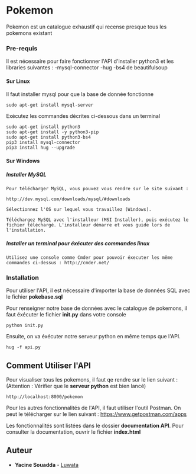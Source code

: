 # Pokemon

Pokemon est un catalogue exhaustif qui recense presque tous les pokemons existant

### Pre-requis 

Il est nécessaire pour faire fonctionner l'API d'installer python3 et les libraries suivantes :
	-mysql-connector
	-hug
	-bs4 de beautifulsoup

#### Sur Linux

Il faut installer mysql pour que la base de donnée fonctionne

```
sudo apt-get install mysql-server
```

Exécutez les commandes décrites ci-dessous dans un terminal
```
sudo apt-get install python3
sudo apt-get install -y python3-pip
sudo apt-get install python3-bs4
pip3 install mysql-connector
pip3 install hug --upgrade
```
#### Sur Windows

##### Installer MySQL
	Pour télécharger MySQL, vous pouvez vous rendre sur le site suivant :

	http://dev.mysql.com/downloads/mysql/#downloads

	Sélectionnez l'OS sur lequel vous travaillez (Windows).

	Téléchargez MySQL avec l'installeur (MSI Installer), puis exécutez le fichier téléchargé. L'installeur démarre et vous guide lors de l'installation.

##### Installer un terminal pour éxécuter des commandes linux
	Utilisez une console comme Cmder pour pouvoir éxecuter les même commandes ci-dessus : http://cmder.net/

### Installation

Pour utiliser l'API, il est nécessaire d'importer la base de données SQL avec le fichier __pokebase.sql__

Pour renseigner notre base de données avec le catalogue de pokemons, il faut éxécuter le fichier **init.py** dans votre console

```
python init.py
```
Ensuite, on va éxécuter notre serveur python en même temps que l'API.

```
hug -f api.py
```

## Comment Utiliser l'API

Pour visualiser tous les pokemons, il faut qe rendre sur le lien suivant :
(Attention : Vérifier que le __serveur python__ est bien lancé)

```
http://localhost:8000/pokemon
```

Pour les autres fonctionnalités de l'API, il faut utiliser l'outil Postman.
On peut le télécharger sur le lien suivant : https://www.getpostman.com/apps

Les fonctionnalités sont listées dans le dossier __documentation API__.
Pour consulter la documentation, ouvrir le fichier __index.html__

## Auteur

* **Yacine Souadda** - [Luwata](https://github.com/luwata)